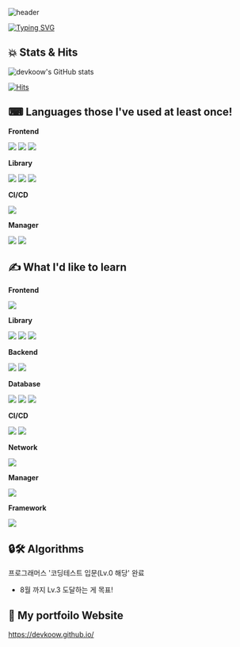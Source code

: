 ![header](https://capsule-render.vercel.app/api?type=waving&height=160&color=036ffc)

[![Typing SVG](https://readme-typing-svg.demolab.com?font=Alkatra&weight=600&pause=1000&color=F7D434&center=true&vCenter=true&random=false&width=435&lines=See+anything+you+want+on+devkoow's+GItHub)](https://git.io/typing-svg)

## 💥 Stats & Hits

![devkoow's GitHub stats](https://github-readme-stats.vercel.app/api?username=devkoow&show_icons=true&theme=radical)

[![Hits](https://hits.seeyoufarm.com/api/count/incr/badge.svg?url=https%3A%2F%2Fgithub.com%2Fgjbae1212%2Fhit-counter&count_bg=%23387BF1&title_bg=%23F1C224&icon=&icon_color=%23000000&title=GitHub+Hits%21&edge_flat=false)](https://hits.seeyoufarm.com)

## ⌨ Languages those I've used at least once!

<!-- Frontend -->
<p><strong>Frontend</strong></p>
<div>
    <img src="https://img.shields.io/badge/HTML5-E34F26?style=flat-square&logo=html5&logoColor=white"> 
    <img src="https://img.shields.io/badge/CSS3-1572B6?style=flat-square&logo=css3&logoColor=white"> 
    <img src="https://img.shields.io/badge/JavaScript-F7DF1E?style=flat-square&logo=javascript&logoColor=black"> 
</div>

<!-- Library -->
<p><strong>Library</strong></p>
<div>
    <img src="https://img.shields.io/badge/React-61DAFB?style=flat-square&logo=React&logoColor=black">
    <img src="https://img.shields.io/badge/Tailwind CSS-06B6D4?style=flat-square&logo=TailwindCSS&logoColor=white">
    <img src="https://img.shields.io/badge/BOOTSTRAP-7952B3?style=flat-square&logo=bootstrap&logoColor=white">
</div>

<!-- CI/CD -->
<p><strong>CI/CD</strong></p>
<div>
    <img src="https://img.shields.io/badge/netlify-00C7B7?style=flat-square&logo=netlify&logoColor=white"> 
</div>

<!-- Manager -->
<p><strong>Manager</strong></p>
<div>
    <img src="https://img.shields.io/badge/GitHub-181717?style=flat-square&logo=github&logoColor=white">
    <img src="https://img.shields.io/badge/Git-F05032?style=flat-square&logo=git&logoColor=white">
</div>

## ✍ What I'd like to learn

<p><strong>Frontend</strong></p>
<div>
    <img src="https://img.shields.io/badge/TypeScript-3178C6?style=flat-square&logo=typescript&logoColor=white">
</div>

<p><strong>Library</strong></p>
<div>
    <img src="https://img.shields.io/badge/D3.js-F9A03C?style=flat-square&logo=d3.js&logoColor=white">  
    <img src="https://img.shields.io/badge/MUI-007FFF?style=flat-square&logo=MUI&logoColor=white"> 
    <img src="https://img.shields.io/badge/Ant Design-0170FE?style=flat-square&logo=Antdesign&logoColor=black"> 
</div>

<!-- Backend -->
<p><strong>Backend</strong></p>
<div>
     <img src="https://img.shields.io/badge/JAVA-ffffff?style=flat-square&logo=java&logoColor=white">
     <img src="https://img.shields.io/badge/Node.js-339933?style=flat-square&logo=node.js&logoColor=white">
</div>

<!-- Database -->
<p><strong>Database</strong></p>
<div>
    <img src="https://img.shields.io/badge/Firebase-FFCA28?style=flat-square&logo=firebase&logoColor=black"> 
    <img src="https://img.shields.io/badge/MongoDB-47A248?style=flat-square&logo=mongodb&logoColor=white">
    <img src="https://img.shields.io/badge/AWS S3-569A31?style=flat-square&logo=amazons3&logoColor=white">
    
</div>

<!-- CI/CD -->
<p><strong>CI/CD</strong></p>
<div>
    <img src="https://img.shields.io/badge/Vercel-000000?style=flat-square&logo=vercel&logoColor=white">
    <img src="https://img.shields.io/badge/Gitlab-FC6D26?style=flat-square&logo=gitlab&logoColor=white"> 
</div>

<!-- Network -->
<p><strong>Network</strong></p>
<div>
    <img src="https://img.shields.io/badge/Amazon CDN-1d1f24?style=flat-square&logo=amazon&logoColor=white"> 
</div>

<!-- Manager -->
<p><strong>Manager</strong></p>
<div>
    <img src="https://img.shields.io/badge/Redux-764ABC?style=flat-square&logo=redux&logoColor=white"> 
</div>

<!-- Framework -->
<p><strong>Framework</strong></p>
<div>
    <img src="https://img.shields.io/badge/Vue.js-4FC08D?style=flat-square&logo=Vue.js&logoColor=black"> 
</div>

## 🔒🛠 Algorithms

프로그래머스 '코딩테스트 입문(Lv.0 해당' 완료
- 8월 까지 Lv.3 도달하는 게 목표!

## 🤔 My portfoilo Website

https://devkoow.github.io/
